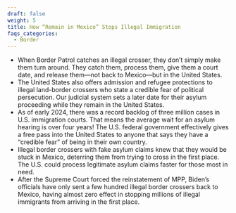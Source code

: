 ```yaml
---
draft: false
weight: 5
title: How “Remain in Mexico” Stops Illegal Immigration
faqs_categories:
  - Border
---
```

* When Border Patrol catches an illegal crosser, they don’t simply make them turn around. They catch them, process them, give them a court date, and release them—not back to Mexico—but in the United States.
* The United States also offers admission and refugee protections to illegal land-border crossers who state a credible fear of political persecution. Our judicial system sets a later date for their asylum proceeding while they remain in the United States.
* As of early 2024, there was a record backlog of three million cases in U.S. immigration courts. That means the average wait for an asylum hearing is over four years! The U.S. federal government effectively gives a free pass into the United States to anyone that says they have a “credible fear” of being in their own country.
* Illegal border crossers with fake asylum claims knew that they would be stuck in Mexico, deterring them from trying to cross in the first place. The U.S. could process legitimate asylum claims faster for those most in need.
* After the Supreme Court forced the reinstatement of MPP, Biden’s officials have only sent a few hundred illegal border crossers back to Mexico, having almost zero effect in stopping millions of illegal immigrants from arriving in the first place.